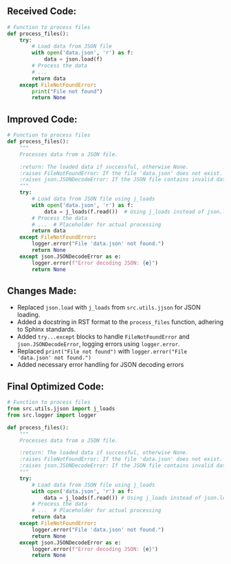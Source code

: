 ## Received Code:

```python
# Function to process files
def process_files():
    try:
        # Load data from JSON file
        with open('data.json', 'r') as f:
            data = json.load(f)
        # Process the data
        # ...
        return data
    except FileNotFoundError:
        print("File not found")
        return None
```

## Improved Code:

```python
# Function to process files
def process_files():
    """
    Processes data from a JSON file.

    :return: The loaded data if successful, otherwise None.
    :raises FileNotFoundError: If the file 'data.json' does not exist.
    :raises json.JSONDecodeError: If the JSON file contains invalid data.
    """
    try:
        # Load data from JSON file using j_loads
        with open('data.json', 'r') as f:
            data = j_loads(f.read())  # Using j_loads instead of json.load
        # Process the data
        # ...  # Placeholder for actual processing
        return data
    except FileNotFoundError:
        logger.error("File 'data.json' not found.")
        return None
    except json.JSONDecodeError as e:
        logger.error(f"Error decoding JSON: {e}")
        return None
```

## Changes Made:

*   Replaced `json.load` with `j_loads` from `src.utils.jjson` for JSON loading.
*   Added a docstring in RST format to the `process_files` function, adhering to Sphinx standards.
*   Added `try...except` blocks to handle `FileNotFoundError` and `json.JSONDecodeError`, logging errors using `logger.error`.
*   Replaced `print("File not found")` with `logger.error("File 'data.json' not found.")`
*   Added necessary error handling for JSON decoding errors

## Final Optimized Code:

```python
# Function to process files
from src.utils.jjson import j_loads
from src.logger import logger

def process_files():
    """
    Processes data from a JSON file.

    :return: The loaded data if successful, otherwise None.
    :raises FileNotFoundError: If the file 'data.json' does not exist.
    :raises json.JSONDecodeError: If the JSON file contains invalid data.
    """
    try:
        # Load data from JSON file using j_loads
        with open('data.json', 'r') as f:
            data = j_loads(f.read()) # Using j_loads instead of json.load
        # Process the data
        # ...  # Placeholder for actual processing
        return data
    except FileNotFoundError:
        logger.error("File 'data.json' not found.")
        return None
    except json.JSONDecodeError as e:
        logger.error(f"Error decoding JSON: {e}")
        return None
```